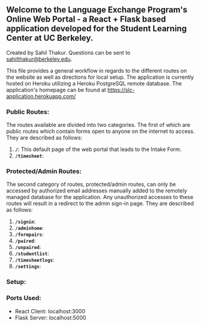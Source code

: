 ## Welcome to the Language Exchange Program's Online Web Portal - a React + Flask based application developed for the Student Learning Center at UC Berkeley.
Created by Sahil Thakur. Questions can be sent to sahilthakur@berkeley.edu.

This file provides a general workflow in regards to the different routes on the website as well as directions for local setup. 
The application is currently hosted on Heroku utilizing a Heroku PostgreSQL remote database. The application's homepage can be found at https://slc-application.herokuapp.com/
### Public Routes:
The routes available are divided into two categories. The first of which are public routes which contain forms open to anyone on the internet to access. They are described as follows:

1.  **`/`**: This default page of the web portal that leads to the Intake Form.
2.   **`/timesheet`**:

### Protected/Admin Routes:
The second category of routes, protected/admin routes, can only be accessed by authorized email addresses manually added to the remotely managed database for the application. Any unauthorized accesses to these routes will result in a redirect to the admin sign-in page. They are described as follows:  

1.  **`/signin`**: 
2.  **`/adminhome`**:
3.  **`/formpairs`**: 
4.  **`/paired`**:
5.  **`/unpaired`**:
6.  **`/studentlist`**:
7.  **`/timesheetlogs`**:
8.  **`/settings`**:

### Setup:

### Ports Used:
- React Client: localhost:3000
- Flask Server: localhost:5000
  
